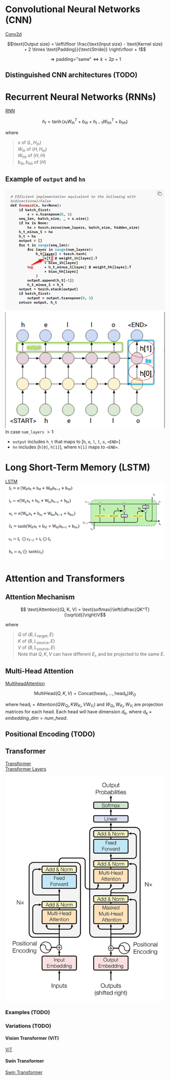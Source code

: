 # Convolutional Neural Networks (CNN)
[Conv2d](https://docs.pytorch.org/docs/stable/generated/torch.nn.Conv2d.html)
```math
\text{Output size} = \left\lfloor \frac{\text{Input size} - \text{Kernel size} + 2 \times \text{Padding}}{\text{Stride}} \right\rfloor + 1
```
```math
\Rightarrow \text{padding="same"} \Leftrightarrow k=2p+1
```
## Distinguished CNN architectures (TODO)

# Recurrent Neural Networks (RNNs)
[RNN](https://docs.pytorch.org/docs/stable/generated/torch.nn.RNN.html)
```math
h_t=\tanh(x_tW_{ih}^T+b_{ih}+h_{t-1}W_{hh}^T+b_{hh})
```
where 
> $x$ of $(L, H_{in})$ </br>
> $W_{ih}$ of $(H, H_{in})$ </br>
> $W_{hh}$ of $(H, H)$ </br>
> $b_{ih}, b_{hh}$ of $(H)$

## Example of `output` and `hn`
![alt text](image-2.png)
![alt text](image-3.png)
In case `num_layers` $>1$:
- `output` includes `h_t` that maps to [`h`, `e`, `l`, `l`, `o`, `<END>`]
- `hn` includes [`h[0]`, `h[1]`], where `h[1]` maps to `<END>`.

# Long Short-Term Memory (LSTM)
[LSTM](https://docs.pytorch.org/docs/stable/generated/torch.nn.LSTM.html)
    ![alt text](lstm.png)

# Attention and Transformers
## Attention Mechanism
```math
    \text{Attention}(Q, K, V) = \text{softmax}\left(\dfrac{QK^T}{\sqrt{d}}\right)V
```
where
> $Q$ of $(B, L_{\text{target}}, E)$ </br>
> $K$ of $(B, L_{\text{source}}, E)$ </br>
> $V$ of $(B, L_{\text{source}}, E)$ </br>
Note that $Q,K,V$ can have different $E_{i}$, and be projected to the same $E$.


## Multi-Head Attention
[MultiheadAttention](https://docs.pytorch.org/docs/stable/generated/torch.nn.MultiheadAttention.html)
```math
\text{MultiHead}(Q, K, V) = \text{Concat}(\text{head}_1, \ldots, \text{head}_h)W_O
```
where $\text{head}_i = \text{Attention}(QW_{Q_i}, KW_{K_i}, VW_{V_i})$ and $W_{Q_i}, W_{K_i}, W_{V_i}$ are projection matrices for each head. Each head will have dimension $d_k$, where $d_k \times embedding\_dim=num\_head$.

## Positional Encoding (TODO)

## Transformer
[Transformer](https://pytorch.org/docs/stable/generated/torch.nn.Transformer.html)  
[Transformer Layers](https://docs.pytorch.org/docs/stable/nn.html#transformer-layers)  

![alt text](image.png)

### Examples (TODO)

### Variations (TODO)
#### Vision Transformer (ViT)
[ViT](https://pytorch.org/vision/stable/models/generated/torchvision.models.vit_b_16.html)
#### Swin Transformer
[Swin Transformer](https://pytorch.org/vision/stable/models/generated/torchvision.models.swin_b_256.html)